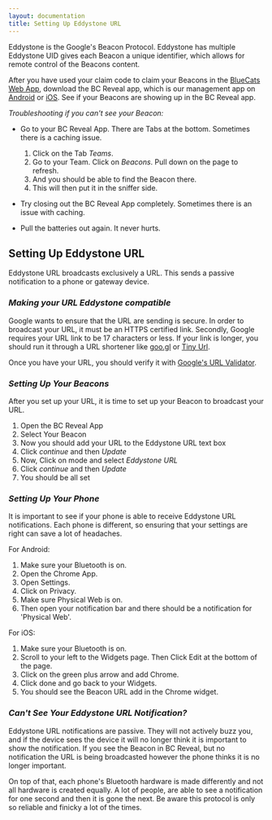 ```yaml
---
layout: documentation
title: Setting Up Eddystone URL
---
```


Eddystone is the Google's Beacon Protocol. Eddystone has multiple 
Eddystone UID gives each Beacon a unique identifier, which allows for remote control of the Beacons content. 

After you have used your claim code to claim your Beacons in the [BlueCats Web App](https://app.bluecats.com/), download the BC Reveal app, which is our management app on [Android](https://play.google.com/store/apps/details?id=com.bluecats.bcreveal&hl=en) or [iOS](https://itunes.apple.com/us/app/bc-reveal/id852676494?mt=8). See if your Beacons are showing up in the BC Reveal app. 

*Troubleshooting if you can't see your Beacon:*      

* Go to your BC Reveal App. There are Tabs at the bottom. Sometimes there is a caching issue. 
	1. Click on the Tab *Teams*. 
	2. Go to your Team. Click on *Beacons*. Pull down on the page to refresh. 
	3. And you should be able to find the Beacon there. 
	4. This will then put it in the sniffer side.

* Try closing out the BC Reveal App completely. Sometimes there is an issue with caching. 
* Pull the batteries out again. It never hurts. 

## Setting Up Eddystone URL
Eddystone URL broadcasts exclusively a URL. This sends a passive notification to a phone or gateway device. 

### *Making your URL Eddystone compatible*

Google wants to ensure that the URL are sending is secure. In order to broadcast your URL, it must be an HTTPS certified link. Secondly, Google requires your URL link to be 17 characters or less. If your link is longer, you should run it through a URL shortener like [goo.gl](https://goo.gl/) or [Tiny Url](https://tinyurl.com/). 

Once you have your URL, you should verify it with [Google's URL Validator](https://beaufortfrancois.github.io/sandbox/physical-web/url-validator/). 

### *Setting Up Your Beacons*
After you set up your URL, it is time to set up your Beacon to broadcast your URL. 

1. Open the BC Reveal App 
2. Select Your Beacon 
3. Now you should add your URL to the Eddystone URL text box
4. Click *continue* and then *Update*
3. Now, Click on mode and select *Eddystone URL*
4. Click *continue* and then *Update*
5. You should be all set 

### *Setting Up Your Phone*
It is important to see if your phone is able to receive Eddystone URL notifications. Each phone is different, so ensuring that your settings are right can save a lot of headaches. 

For Android: 

1. Make sure your Bluetooth is on. 
2. Open the Chrome App. 
3. Open Settings. 
4. Click on Privacy.
5. Make sure Physical Web is on. 
6. Then open your notification bar and there should be a notification for 'Physical Web'.

For iOS:
  
1. Make sure your Bluetooth is on. 
2. Scroll to your left to the Widgets page. Then Click Edit at the bottom of the page. 
3. Click on the green plus arrow and add Chrome. 
4. Click done and go back to your Widgets.
5. You should see the Beacon URL add in the Chrome widget.

### *Can't See Your Eddystone URL Notification?*
Eddystone URL notifications are passive. They will not actively buzz you, and if the device sees the device it will no longer think it is important to show the notification. If you see the Beacon in BC Reveal, but no notification the URL is being broadcasted however the phone thinks it is no longer important. 

On top of that, each phone's Bluetooth hardware is made differently and not all hardware is created equally. A lot of people, are able to see a notification for one second and then it is gone the next. Be aware this protocol is only so reliable and finicky a lot of the times. 